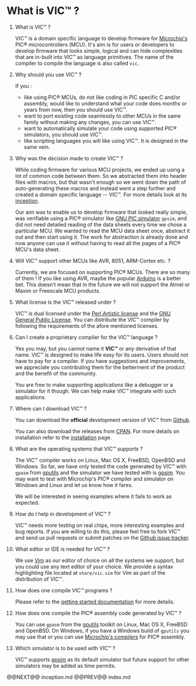 # What is VIC&trade; ?

1. What is VIC&trade; ?

    VIC&trade; is a domain specific language to develop firmware for
[Microchip's](http://www.microchip.com) PIC&reg; microcontrollers (MCU).
It's aim is for users or developers to develop firmware that looks
simple, logical and can hide complexities that are in-built into VIC&trade; as language
primitives. The name of the compiler to compile the language is also called
`vic`.

1. Why should you use VIC&trade; ?

    If you :
    
    - like using PIC&reg; MCUs, do not like coding in PIC specific
C and/or assembly, would like to understand what your code does months or years
from now, then you should use VIC&trade;.
    - want to port existing code seamlessly
to other MCUs in the same family without making any changes, you can
use VIC&trade;. 
    - want to automatically simulate your code using supported PIC&reg;
  simulators, you should use VIC&trade;.
    - like scripting languages you will like using VIC&trade;. It is designed in the
  same vein.

1. Why was the decision made to create VIC&trade; ?

    While coding firmware for various MCU projects, we ended up using a
lot of common code between them. So we abstracted them into header files with
macros, but that wasn't enough so we went down the path of auto-generating these
macros and instead went a step further and created a domain specific language --
VIC&trade;. For more details look at its [inception](./inception.html).

    Our aim was to enable us to develop firmware that looked really simple, was
verifiable using a PIC&reg; simulator like [GNU PIC simulator](http://gpsim.sourceforge.net/gpsim.html) `gpsim`,
and did not need detailed reading of the data
sheets every time we chose a particular MCU. We wanted to read the MCU data
sheet once, abstract it out and then start using it. The work for abstraction is
already done and now anyone can use it without having to read all the pages of a
PIC&reg; MCU's data sheet.

1. Will VIC&trade; support other MCUs like AVR, 8051, ARM-Cortex etc. ?

    Currently, we are focused on supporting PIC&reg; MCUs. There are so many
of them ! If you like using AVR, maybe the popular [Arduino](http://arduino.cc) is a better bet. This
doesn't mean that in the future we will not support the Atmel or Maxim or Freescale MCU products.

1. What license is the VIC&trade; released under ?

    VIC&trade; is dual licensed under the [Perl Artistic license](http://opensource.org/licenses/artistic-license-2.0) and the [GNU General Public
License](https://gnu.org/licenses/gpl-3.0.txt). You can distribute the VIC&trade; compiler by following the requirements of
the afore mentioned licenses.

1. Can I create a proprietary compiler for the VIC&trade; language ?

    Yes you may, but you cannot name it **VIC&trade;** or any derivative of that name.
VIC&trade; is designed to make life easy for its users. Users should *not* have to pay for a compiler. If you
have suggestions and improvements, we appreciate you contributing them for the
betterment of the product and the benefit of the community.

    You are free to make supporting applications like a debugger or a simulator for
it though. We can help make VIC&trade; integrate with such applications.

1. Where can I download VIC&trade; ?

    You can download the **official** development version of VIC&trade; from [Github](https://github.com/selectiveintellect/vic).
    
    You can also download the releases from [CPAN](http://www.cpan.org). For
more details on installation refer to the [installation](./install.html) page.

1. What are the operating systems that VIC&trade; supports ?

    The VIC&trade; compiler works on Linux, Mac OS X, FreeBSD, OpenBSD and Windows.
So far, we have only tested the code generated by VIC&trade; with `gpasm` from
[gputils](http://gputils.sourceforge.net/) and the simulator we have tested with is [gpsim](http://gpsim.sourceforge.net/gpsim.html). You may
want to test with Microchip's PIC&reg; compiler and simulator on Windows and
Linux and let us know how it fares.

    We will be interested in seeing examples where it fails to work as expected.

1. How do I help in development of VIC&trade; ?

    VIC&trade; needs more testing on real chips, more interesting examples and bug
reports. If you are willing to do this, please feel free to fork VIC&trade; and
send us pull requests or submit patches on the [Github issue tracker](https://github.com/selectiveintellect/vic/issues).

1. What editor or IDE is needed for VIC&trade; ?

    We use [Vim](http://www.vim.org/) as our editor of choice on all the systems we support,
but you could use any text editor of your choice. We provide a syntax
highlighting file located at `share/vic.vim` for Vim as part of the distribution of VIC&trade;.

1. How does one compile VIC&trade; programs ?

    Please refer to the [getting started documentation](gettingstarted.md) for more details.

1. How does one compile the PIC&reg; assembly code generated by VIC&trade; ?

    You can use `gpasm` from the [gputils](http://gputils.sourceforge.net/) toolkit on Linux, Mac OS X, FreeBSD
and OpenBSD. On Windows, if you have a Windows build of `gputils` you may use
that or you can use [Microchip's compilers](http://www.microchip.com/compilers/) for PIC&reg; assembly.

1. Which simulator is to be used with VIC&trade; ?

    VIC&trade; supports [gpsim](http://gpsim.sourceforge.net/gpsim.html) as its default simulator but future support
for other simulators may be added as time permits.

@@NEXT@@ inception.md @@PREV@@ index.md
